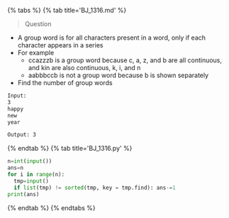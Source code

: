 {% tabs %}
{% tab title='BJ_1316.md' %}

> Question

* A group word is for all characters present in a word, only if each character appears in a series
* For example
  * ccazzzb is a group word because c, a, z, and b are all continuous, and kin are also continuous, k, i, and n
  * aabbbccb is not a group word because b is shown separately
* Find the number of group words

```txt
Input:
3
happy
new
year

Output: 3
```

{% endtab %}
{% tab title='BJ_1316.py' %}

```py
n=int(input())
ans=n
for i in range(n):
  tmp=input()
  if list(tmp) != sorted(tmp, key = tmp.find): ans-=1
print(ans)
```

{% endtab %}
{% endtabs %}

